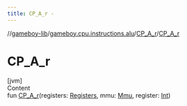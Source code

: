 ```yaml
---
title: CP_A_r -
---
```

//[gameboy-lib](../../index.md)/[gameboy.cpu.instructions.alu](../index.md)/[CP_A_r](index.md)/[CP_A_r](-c-p_-a_r.md)



# CP_A_r  
[jvm]  
Content  
fun [CP_A_r](-c-p_-a_r.md)(registers: [Registers](../../gameboy.cpu/-registers/index.md), mmu: [Mmu](../../gameboy.memory/-mmu/index.md), register: [Int](https://kotlinlang.org/api/latest/jvm/stdlib/kotlin/-int/index.html))  



